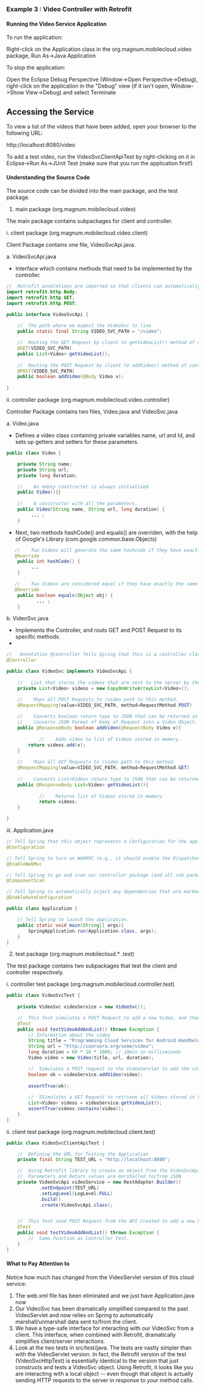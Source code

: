 ### Example 3 : Video Controller with Retrofit

#### Running the Video Service Application

To run the application:

Right-click on the Application class in the org.magnum.mobilecloud.video
package, Run As->Java Application

To stop the application:

Open the Eclipse Debug Perspective (Window->Open Perspective->Debug), right-click on
the application in the "Debug" view (if it isn't open, Window->Show View->Debug) and
select Terminate

## Accessing the Service

To view a list of the videos that have been added, open your browser to the following
URL:

http://localhost:8080/video

To add a test video, run the VideoSvcClientApiTest by right-clicking on it in 
Eclipse->Run As->JUnit Test (make sure that you run the application first!)


#### Understanding the Source Code

The source code can be divided into the main package, and the test package.

1. main package (org.magnum.mobilecloud.video)

The main package contains subpackages for client and controller.

i. client package (org.magnum.mobilecloud.video.client)

Client Package contains one file, VideoSvcApi.java.

a. VideoSvcApi.java

- Interface which contains methods that need to be implemented by the controller.

```java
// 	Retrofit annotations are imported so that clients can automatically convert the interface into a client object
import retrofit.http.Body;
import retrofit.http.GET;
import retrofit.http.POST;

public interface VideoSvcApi {
	
	// 	The path where we expect the VideoSvc to live
	public static final String VIDEO_SVC_PATH = "/video";

	//	Routing the GET Request by client to getVideoList() method of controller.
	@GET(VIDEO_SVC_PATH)
	public List<Video> getVideoList();
	
	//	Routing the POST Request by client to addVideo() method of controller, taking the request body as the Video Object.
	@POST(VIDEO_SVC_PATH)
	public boolean addVideo(@Body Video v);
	
}
```
ii. controller package (org.magnum.mobilecloud.video.controller)

Controller Package contains two files, Video.java and VideoSvc.java

a. Video.java

- Defines a video class containing private variables name, url and Id, and sets up getters and setters for these parameters.

```java
public class Video {

	private String name;
	private String url;
	private long duration;

   	//    An empty constructor is always initialized
	public Video(){}
	
   	//    A constructor with all the parameters.
	public Video(String name, String url, long duration) {
         ... ;
	}
```

- Next, two methods hashCode() and equals() are overriden, with the help of Google's Library (com.google.common.base.Objects) 

```java
   //    Two Videos will generate the same hashcode if they have exactly the same values for their name, url, and duration.
   @Override
	public int hashCode() {
         ...
	}

   //    Two Videos are considered equal if they have exactly the same values for their name, url, and duration.	
   @Override
	public boolean equals(Object obj) {
		   ... ;
	}
```
b. VideoSvc.java

- Implements the Controller, and routs GET and POST Request to its specific methods.
- 
```java
//   Annotation @Controller Tells Spring that this is a controller class.
@Controller

public class VideoSvc implements VideoSvcApi {
	
	//   List that stores the videos that are sent to the server by the client.
	private List<Video> videos = new CopyOnWriteArrayList<Video>();

   	//    Maps all POST Requests to /video path to this method.
	@RequestMapping(value=VIDEO_SVC_PATH, method=RequestMethod.POST)
   
   	//    Converts boolean return type to JSON that can be returned in the body of Response
   	//    Converts JSON Format of body of Request into a Video Object.
	public @ResponseBody boolean addVideo(@RequestBody Video v){
   
      		//    Adds video to list of Videos stored in memory.
		return videos.add(v);
	}
	
   	//    Maps all GET Requests to /video path to this method.
	@RequestMapping(value=VIDEO_SVC_PATH, method=RequestMethod.GET)
   
	//    Converts List<Video> return type to JSON that can be returned in the body of Response
   	public @ResponseBody List<Video> getVideoList(){
		
      		//    Returns list of Videos stored in memory.
      		return videos;
	}

}
```
iii.  Application.java
```java
// Tell Spring that this object represents a Configuration for the application
@Configuration

// Tell Spring to turn on WebMVC (e.g., it should enable the DispatcherServlet so that requests can be routed to our Controllers)
@EnableWebMvc

// Tell Spring to go and scan our controller package (and all sub packages) to find any Controllers or other components that are part of our applciation.
@ComponentScan

// Tell Spring to automatically inject any dependencies that are marked in our classes with @Autowired
@EnableAutoConfiguration

public class Application {

	// Tell Spring to launch the application.
	public static void main(String[] args){
		SpringApplication.run(Application.class, args);
	}
}
```
2. test package (org.magnum.mobilecloud.* .test)

The test package contains two subpackages that test the client and controller respectively.

i. controller test package (org.magnum.mobilecloud.controller.test)

```java
public class VideoSvcTest {
	
	private VideoSvc videoService = new VideoSvc();

	//	This Test simulates a POST Request to add a new Video, and then simulates a GET Request to view the list of videos.
	@Test
	public void testVideoAddAndList() throws Exception {
		// Information about the video
		String title = "Programming Cloud Services for Android Handheld Systems";
		String url = "http://coursera.org/some/video";
		long duration = 60 * 10 * 1000; // 10min in milliseconds
		Video video = new Video(title, url, duration);

		// 	Simulates a POST request to the VideoServlet to add the video.
		boolean ok = videoService.addVideo(video);
		
		assertTrue(ok);
		
		//	SSimulates a GET Request to retrieve all Videos stored in VideoList.
		List<Video> videos = videoService.getVideoList();
		assertTrue(videos.contains(video));
	}
}
```

ii. client test package (org.magnum.mobilecloud.client.test)

``` java
public class VideoSvcClientApiTest {

	//	Defining the URL for Testing the Application
	private final String TEST_URL = "http://localhost:8080";

	//	Using Retrofit library to create an object from the VideoSvcApi interface that can process HTTP Requests
	//	Parameters and Return values are marshalled to/from JSON
	private VideoSvcApi videoService = new RestAdapter.Builder()
			.setEndpoint(TEST_URL)
			.setLogLevel(LogLevel.FULL)
			.build()
			.create(VideoSvcApi.class);


	//	This Test send POST Request from the API Created to add a new Video, and then sends a GET Request to view the list of videos.
	@Test
	public void testVideoAddAndList() throws Exception {
		//	Same function as Controller Test.
	}
}
```

#### What to Pay Attention to

Notice how much has changed from the VideoServlet version of this cloud service:

1. The web.xml file has been eliminated and we just have Application.java now
2. Our VideoSvc has been dramatically simplified compared to the past VideoServlet and now relies on Spring to automatically marshall/unmarshall data sent to/from the client.
3. We have a type-safe interface for interacting with our VideoSvc from a client. This interface, when combined with Retrofit, dramatically simplifies client/server interactions.
4. Look at the two tests in src/test/java. The tests are vastly simpler than with the VideoServlet version. In fact, the Retrofit version of the test (VideoSvcHttpTest) is essentially identical to the version that just constructs and tests a VideoSvc object. Using Retrofit, it looks like you are interacting with a local object -- even though that object is actually sending HTTP requests to the server in response to your method calls.

